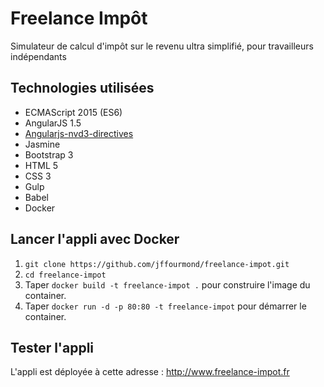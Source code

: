 # Freelance Impôt
Simulateur de calcul d'impôt sur le revenu ultra simplifié, pour travailleurs indépendants

## Technologies utilisées
 
* ECMAScript 2015 (ES6)
* AngularJS 1.5
* <a href="http://cmaurer.github.io/angularjs-nvd3-directives/index.html">Angularjs-nvd3-directives</a>
* Jasmine
* Bootstrap 3
* HTML 5
* CSS 3
* Gulp
* Babel
* Docker

## Lancer l'appli avec Docker 

1. `git clone https://github.com/jffourmond/freelance-impot.git`
2. `cd freelance-impot`
3. Taper `docker build -t freelance-impot .` pour construire l'image du container.
4. Taper `docker run -d -p 80:80 -t freelance-impot` pour démarrer le container.

## Tester l'appli

L'appli est déployée à cette adresse : http://www.freelance-impot.fr
